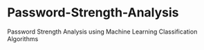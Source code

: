# Password-Strength-Analysis
Password Strength Analysis using Machine Learning Classification Algorithms
